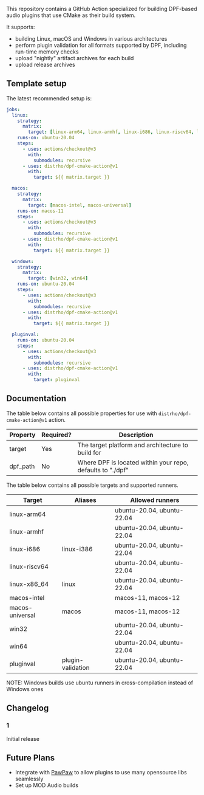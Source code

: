 
This repository contains a GitHub Action specialized for building DPF-based audio plugins that use CMake as their build system.

It supports:

- building Linux, macOS and Windows in various architectures
- perform plugin validation for all formats supported by DPF, including run-time memory checks
- upload "nightly" artifact archives for each build
- upload release archives

## Template setup

The latest recommended setup is:

```yaml
jobs:
  linux:
    strategy:
      matrix:
        target: [linux-arm64, linux-armhf, linux-i686, linux-riscv64, linux-x86_64]
    runs-on: ubuntu-20.04
    steps:
      - uses: actions/checkout@v3
        with:
          submodules: recursive
      - uses: distrho/dpf-cmake-action@v1
        with:
          target: ${{ matrix.target }}

  macos:
    strategy:
      matrix:
        target: [macos-intel, macos-universal]
    runs-on: macos-11
    steps:
      - uses: actions/checkout@v3
        with:
          submodules: recursive
      - uses: distrho/dpf-cmake-action@v1
        with:
          target: ${{ matrix.target }}

  windows:
    strategy:
      matrix:
        target: [win32, win64]
    runs-on: ubuntu-20.04
    steps:
      - uses: actions/checkout@v3
        with:
          submodules: recursive
      - uses: distrho/dpf-cmake-action@v1
        with:
          target: ${{ matrix.target }}

  pluginval:
    runs-on: ubuntu-20.04
    steps:
      - uses: actions/checkout@v3
        with:
          submodules: recursive
      - uses: distrho/dpf-cmake-action@v1
        with:
          target: pluginval
```

## Documentation

The table below contains all possible properties for use with `distrho/dpf-cmake-action@v1` action.

| Property | Required? | Description                                                |
| -------- | --------- | ---------------------------------------------------------- |
| target   | Yes       | The target platform and architecture to build for          |
| dpf_path | No        | Where DPF is located within your repo, defaults to "./dpf" |

The table below contains all possible targets and supported runners.

| Target          | Aliases           | Allowed runners            |
| --------------- | ----------------- | -------------------------- |
| linux-arm64     |                   | ubuntu-20.04, ubuntu-22.04 |
| linux-armhf     |                   | ubuntu-20.04, ubuntu-22.04 |
| linux-i686      | linux-i386        | ubuntu-20.04, ubuntu-22.04 |
| linux-riscv64   |                   | ubuntu-20.04, ubuntu-22.04 |
| linux-x86_64    | linux             | ubuntu-20.04, ubuntu-22.04 |
| macos-intel     |                   | macos-11, macos-12         |
| macos-universal | macos             | macos-11, macos-12         |
| win32           |                   | ubuntu-20.04, ubuntu-22.04 |
| win64           |                   | ubuntu-20.04, ubuntu-22.04 |
| pluginval       | plugin-validation | ubuntu-20.04, ubuntu-22.04 |

NOTE: Windows builds use ubuntu runners in cross-compilation instead of Windows ones

## Changelog

### 1

Initial release

## Future Plans

- Integrate with [PawPaw](https://github.com/DISTRHO/PawPaw/) to allow plugins to use many opensource libs seamlessly
- Set up MOD Audio builds
